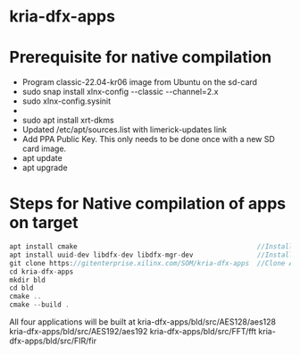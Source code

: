 # kria-dfx-apps
# Prerequisite for native compilation
- Program classic-22.04-kr06 image from Ubuntu on the sd-card
- sudo snap install xlnx-config --classic --channel=2.x
- sudo xlnx-config.sysinit
- <Reboot>
- sudo apt install xrt-dkms
- Updated /etc/apt/sources.list with limerick-updates link
- Add PPA Public Key. This only needs to be done once with a new SD card image.
- apt update
- apt upgrade

# Steps for Native compilation of apps on target
```cpp
apt install cmake                                             //Install cmake
apt install uuid-dev libdfx-dev libdfx-mgr-dev                //Install necessary libraries
git clone https://gitenterprise.xilinx.com/SOM/kria-dfx-apps  //Clone Application git
cd kria-dfx-apps
mkdir bld
cd bld
cmake ..
cmake --build .
```
All four applications will be built at 
kria-dfx-apps/bld/src/AES128/aes128
kria-dfx-apps/bld/src/AES192/aes192
kria-dfx-apps/bld/src/FFT/fft
kria-dfx-apps/bld/src/FIR/fir
